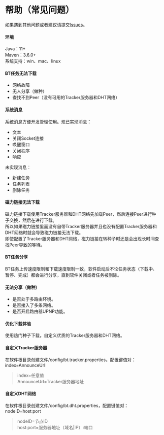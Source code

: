# 帮助（常见问题）

如果遇到其他问题或者建议请提交[Issues](https://gitee.com/acgist/snail/issues)。

#### 环境
Java：11+  
Maven：3.6.0+  
系统支持：win、mac、linux

#### BT任务无法下载

* 网络故障
* 无人分享（做种）
* 查找不到Peer（没有可用的Tracker服务器和DHT网络）

#### 系统消息

系统消息方便开发管理使用。现已实现消息：  
* 文本
* 关闭Socket连接
* 唤醒窗口
* 关闭程序
* 响应

未实现消息：  
* 新建任务
* 任务列表
* 删除任务

#### 磁力链接无法下载

磁力链接下载使用Tracker服务器和DHT网络先加载Peer，然后连接Peer进行种子交换，然后在进行下载。  
所以如果磁力链接里面没有自带Tracker服务器并且也没有配置Tracker服务器和DHT网络时就会导致磁力链接无法下载。  
即使配置了Tracker服务器和DHT网络，磁力链接在转种子时还是会出现长时间查找Peer导致的等待。

#### BT任务分享

BT任务上传速度限制和下载速度限制一致，软件启动后不论任务状态（下载中、暂停、完成）都会进行分享，直到软件关闭或者任务被删除。

#### 无法分享（做种）

* 是否处于多路由环境。
* 是否接入了多条网络。
* 是否开启路由器UPNP功能。

#### 优化下载体验

使用热门种子下载，自定义优质的Tracker服务器和DHT网络。

#### 自定义Tracker服务器

在软件根目录创建文件/config/bt.tracker.properties，配置键值对：index=AnnounceUrl  
> index=任意值  
> AnnounceUrl=Tracker服务器地址

#### 自定义DHT网络

在软件根目录创建文件/config/bt.dht.properties，配置键值对：nodeID=host:port 
> nodeID=节点ID  
> host:port=服务器地址（域名|IP）:端口